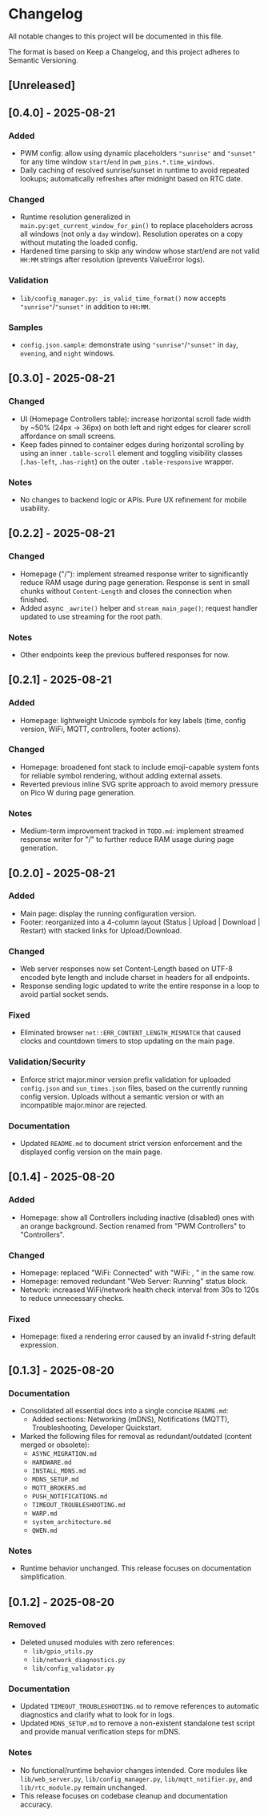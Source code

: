 # Changelog

All notable changes to this project will be documented in this file.

The format is based on Keep a Changelog, and this project adheres to Semantic Versioning.

## [Unreleased]

## [0.4.0] - 2025-08-21

### Added
- PWM config: allow using dynamic placeholders `"sunrise"` and `"sunset"` for any time window `start`/`end` in `pwm_pins.*.time_windows`.
- Daily caching of resolved sunrise/sunset in runtime to avoid repeated lookups; automatically refreshes after midnight based on RTC date.

### Changed
- Runtime resolution generalized in `main.py:get_current_window_for_pin()` to replace placeholders across all windows (not only a `day` window). Resolution operates on a copy without mutating the loaded config.
- Hardened time parsing to skip any window whose start/end are not valid `HH:MM` strings after resolution (prevents ValueError logs).

### Validation
- `lib/config_manager.py`: `_is_valid_time_format()` now accepts `"sunrise"`/`"sunset"` in addition to `HH:MM`.

### Samples
- `config.json.sample`: demonstrate using `"sunrise"`/`"sunset"` in `day`, `evening`, and `night` windows.

## [0.3.0] - 2025-08-21

### Changed
- UI (Homepage Controllers table): increase horizontal scroll fade width by ~50% (24px -> 36px) on both left and right edges for clearer scroll affordance on small screens.
- Keep fades pinned to container edges during horizontal scrolling by using an inner `.table-scroll` element and toggling visibility classes (`.has-left`, `.has-right`) on the outer `.table-responsive` wrapper.

### Notes
- No changes to backend logic or APIs. Pure UX refinement for mobile usability.

## [0.2.2] - 2025-08-21

### Changed
- Homepage ("/"): implement streamed response writer to significantly reduce RAM usage during page generation. Response is sent in small chunks without `Content-Length` and closes the connection when finished.
- Added async `_awrite()` helper and `stream_main_page()`; request handler updated to use streaming for the root path.

### Notes
- Other endpoints keep the previous buffered responses for now.

## [0.2.1] - 2025-08-21

### Added
- Homepage: lightweight Unicode symbols for key labels (time, config version, WiFi, MQTT, controllers, footer actions).

### Changed
- Homepage: broadened font stack to include emoji-capable system fonts for reliable symbol rendering, without adding external assets.
- Reverted previous inline SVG sprite approach to avoid memory pressure on Pico W during page generation.

### Notes
- Medium-term improvement tracked in `TODO.md`: implement streamed response writer for "/" to further reduce RAM usage during page generation.

## [0.2.0] - 2025-08-21

### Added
- Main page: display the running configuration version.
- Footer: reorganized into a 4-column layout (Status | Upload | Download | Restart) with stacked links for Upload/Download.

### Changed
- Web server responses now set Content-Length based on UTF-8 encoded byte length and include charset in headers for all endpoints.
- Response sending logic updated to write the entire response in a loop to avoid partial socket sends.

### Fixed
- Eliminated browser `net::ERR_CONTENT_LENGTH_MISMATCH` that caused clocks and countdown timers to stop updating on the main page.

### Validation/Security
- Enforce strict major.minor version prefix validation for uploaded `config.json` and `sun_times.json` files, based on the currently running config version. Uploads without a semantic version or with an incompatible major.minor are rejected.

### Documentation
- Updated `README.md` to document strict version enforcement and the displayed config version on the main page.

## [0.1.4] - 2025-08-20

### Added
- Homepage: show all Controllers including inactive (disabled) ones with an orange background. Section renamed from "PWM Controllers" to "Controllers".

### Changed
- Homepage: replaced "WiFi: Connected" with "WiFi: <SSID>, <IP>" in the same row.
- Homepage: removed redundant "Web Server: Running" status block.
- Network: increased WiFi/network health check interval from 30s to 120s to reduce unnecessary checks.

### Fixed
- Homepage: fixed a rendering error caused by an invalid f-string default expression.

## [0.1.3] - 2025-08-20

### Documentation
- Consolidated all essential docs into a single concise `README.md`:
  - Added sections: Networking (mDNS), Notifications (MQTT), Troubleshooting, Developer Quickstart.
- Marked the following files for removal as redundant/outdated (content merged or obsolete):
  - `ASYNC_MIGRATION.md`
  - `HARDWARE.md`
  - `INSTALL_MDNS.md`
  - `MDNS_SETUP.md`
  - `MQTT_BROKERS.md`
  - `PUSH_NOTIFICATIONS.md`
  - `TIMEOUT_TROUBLESHOOTING.md`
  - `WARP.md`
  - `system_architecture.md`
  - `QWEN.md`

### Notes
- Runtime behavior unchanged. This release focuses on documentation simplification.

## [0.1.2] - 2025-08-20

### Removed
- Deleted unused modules with zero references:
  - `lib/gpio_utils.py`
  - `lib/network_diagnostics.py`
  - `lib/config_validator.py`

### Documentation
- Updated `TIMEOUT_TROUBLESHOOTING.md` to remove references to automatic diagnostics and clarify what to look for in logs.
- Updated `MDNS_SETUP.md` to remove a non-existent standalone test script and provide manual verification steps for mDNS.

### Notes
- No functional/runtime behavior changes intended. Core modules like `lib/web_server.py`, `lib/config_manager.py`, `lib/mqtt_notifier.py`, and `lib/rtc_module.py` remain unchanged.
- This release focuses on codebase cleanup and documentation accuracy.
